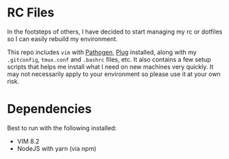 # RC Files

In the footsteps of others, I have decided to start managing my rc or dotfiles so
I can easily rebuild my environment.

This repo includes `vim` with [Pathogen](https://github.com/tpope/vim-pathogen),
[Plug](https://github.com/junegunn/vim-plug) installed, along with my `.gitconfig`,
`tmux.conf` and `.bashrc` files, etc. It also contains a few setup scripts that helps
me install what I need on new machines very quickly. It may not necessarily apply to
your environment so please use it at your own risk.


# Dependencies

Best to run with the following installed:
  * VIM 8.2
  * NodeJS with yarn (via npm)

